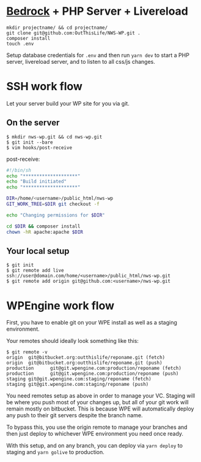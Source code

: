 # [Bedrock](https://roots.io/bedrock/) + PHP Server + Livereload

```
mkdir projectname/ && cd projectname/
git clone git@github.com:OutThisLife/NWS-WP.git .
composer install
touch .env
```

Setup database credentials for `.env` and then run `yarn dev` to start a PHP server, livereload server, and to listen to all css/js changes.

# SSH work flow
Let your server build your WP site for you via git.

## On the server
```
$ mkdir nws-wp.git && cd nws-wp.git
$ git init --bare
$ vim hooks/post-receive
```

post-receive:
```sh
#!/bin/sh
echo "********************"
echo "Build initiated"
echo "********************"

DIR=/home/<username>/public_html/nws-wp
GIT_WORK_TREE=$DIR git checkout -f

echo "Changing permissions for $DIR"

cd $DIR && composer install
chown -hR apache:apache $DIR
```

## Your local setup
```
$ git init
$ git remote add live ssh://user@domain.com/home/<username>/public_html/nws-wp.git
$ git remote add origin git@github.com:<username>/nws-wp.git
```

# WPEngine work flow
First, you have to enable git on your WPE install as well as a staging environment.

Your remotes should ideally look something like this:

```
$ git remote -v
origin  git@bitbucket.org:outthislife/reponame.git (fetch)
origin  git@bitbucket.org:outthislife/reponame.git (push)
production      git@git.wpengine.com:production/reponame (fetch)
production      git@git.wpengine.com:production/reponame (push)
staging git@git.wpengine.com:staging/reponame (fetch)
staging git@git.wpengine.com:staging/reponame (push)

```

You need remotes setup as above in order to manage your VC. Staging will be where you push most of your changes up, but all of your git work will remain mostly on bitbucket. This is because WPE will automatically deploy any push to their git servers despite the branch name.

To bypass this, you use the origin remote to manage your branches and then just deploy to whichever WPE environment you need once ready.

With this setup, and on any branch, you can deploy via `yarn deploy` to staging and `yarn golive` to production.
